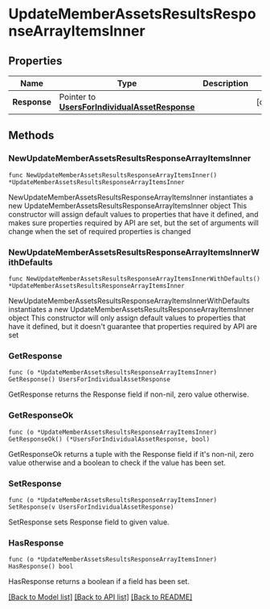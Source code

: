 # UpdateMemberAssetsResultsResponseArrayItemsInner

## Properties

Name | Type | Description | Notes
------------ | ------------- | ------------- | -------------
**Response** | Pointer to [**UsersForIndividualAssetResponse**](UsersForIndividualAssetResponse.md) |  | [optional] 

## Methods

### NewUpdateMemberAssetsResultsResponseArrayItemsInner

`func NewUpdateMemberAssetsResultsResponseArrayItemsInner() *UpdateMemberAssetsResultsResponseArrayItemsInner`

NewUpdateMemberAssetsResultsResponseArrayItemsInner instantiates a new UpdateMemberAssetsResultsResponseArrayItemsInner object
This constructor will assign default values to properties that have it defined,
and makes sure properties required by API are set, but the set of arguments
will change when the set of required properties is changed

### NewUpdateMemberAssetsResultsResponseArrayItemsInnerWithDefaults

`func NewUpdateMemberAssetsResultsResponseArrayItemsInnerWithDefaults() *UpdateMemberAssetsResultsResponseArrayItemsInner`

NewUpdateMemberAssetsResultsResponseArrayItemsInnerWithDefaults instantiates a new UpdateMemberAssetsResultsResponseArrayItemsInner object
This constructor will only assign default values to properties that have it defined,
but it doesn't guarantee that properties required by API are set

### GetResponse

`func (o *UpdateMemberAssetsResultsResponseArrayItemsInner) GetResponse() UsersForIndividualAssetResponse`

GetResponse returns the Response field if non-nil, zero value otherwise.

### GetResponseOk

`func (o *UpdateMemberAssetsResultsResponseArrayItemsInner) GetResponseOk() (*UsersForIndividualAssetResponse, bool)`

GetResponseOk returns a tuple with the Response field if it's non-nil, zero value otherwise
and a boolean to check if the value has been set.

### SetResponse

`func (o *UpdateMemberAssetsResultsResponseArrayItemsInner) SetResponse(v UsersForIndividualAssetResponse)`

SetResponse sets Response field to given value.

### HasResponse

`func (o *UpdateMemberAssetsResultsResponseArrayItemsInner) HasResponse() bool`

HasResponse returns a boolean if a field has been set.


[[Back to Model list]](../README.md#documentation-for-models) [[Back to API list]](../README.md#documentation-for-api-endpoints) [[Back to README]](../README.md)


